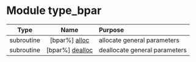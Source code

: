 # Module type_bpar

| Type | Name | Purpose |
| :--: | :--: | :---------- |
| subroutine | [bpar%] [alloc](https://github.com/benjaminmenetrier/bump/tree/master/src/type_bpar.F90#L48) | allocate general parameters |
| subroutine | [bpar%] [dealloc](https://github.com/benjaminmenetrier/bump/tree/master/src/type_bpar.F90#L297) | deallocate general parameters |
